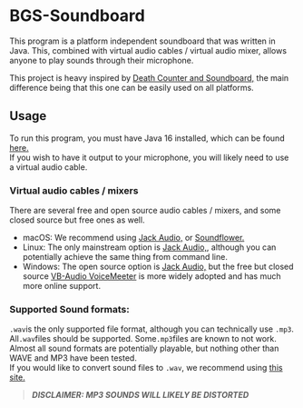 # BGS-Soundboard
This program is a platform independent soundboard that was written in Java. This, combined with virtual audio cables / virtual audio mixer, allows anyone to play sounds through their microphone.

This project is heavy inspired by [Death Counter and Soundboard,]("https://github.com/kalejin/dcsb") the main difference being that this one can be easily used on all platforms.

## Usage
To run this program, you must have Java 16 installed, which can be found [here.](href="https://www.oracle.com/java/technologies/javase-jdk16-downloads.html") <br>
If you wish to have it output to your microphone, you will likely need to use a virtual audio cable. 

### Virtual audio cables / mixers
There are several free and open source audio cables / mixers, and some closed source but free ones as well.

- macOS: We recommend using [Jack Audio,](https://jackaudio.org/) or [Soundflower.](https://github.com/mattingalls/Soundflower)
- Linux: The only mainstream option is [Jack Audio,](https://jackaudio.org/), although you can potentially achieve the same thing from command line.
- Windows: The open source option is [Jack Audio,](https://jackaudio.org/) but the free but closed source [VB-Audio VoiceMeeter](https://vb-audio.com/Voicemeeter/banana.htm) is more widely adopted and has much more online support.


### Supported Sound formats:

`.wav`is the only supported file format, although you can technically use `.mp3`.<br>
All`.wav`files should be supported. Some`.mp3`files are known to not work.<br>
Almost all sound formats are potentially playable, but nothing other than WAVE and MP3 have been tested.<br>
If you would like to convert sound files to `.wav`, we recommend using [this site.](https://convertio.co/mp3-wav/)
> ***DISCLAIMER: MP3 SOUNDS WILL LIKELY BE DISTORTED***
